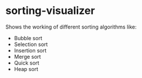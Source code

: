 # sorting-visualizer

Shows the working of different sorting algorithms like:
- Bubble sort
- Selection sort
- Insertion sort
- Merge sort
- Quick sort
- Heap sort
